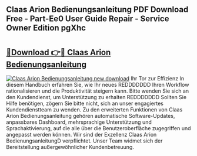 ## Claas Arion Bedienungsanleitung PDF Download Free - Part-Ee0 User Guide Repair - Service Owner Edition pgXhc

# <h2><a href="http://df4mnpk.blite.top/?on=Claas+Arion+Bedienungsanleitung">🔗Download 👉🔴 Claas Arion Bedienungsanleitung</a></h2>

[![Claas Arion Bedienungsanleitung new download](https://i.imgur.com/lujVjoI.png)](http://df4mnpk.blite.top/?on=Claas+Arion+Bedienungsanleitung)
Ihr Tor zur Effizienz In diesem Handbuch erfahren Sie, wie Ihr neues REDDDDDDD Ihren Workflow rationalisieren und die Produktivität steigern kann. Bitte wenden Sie sich an den Kundendienst, um Unterstützung zu erhalten REDDDDDDD Sollten Sie Hilfe benötigen, zögern Sie bitte nicht, sich an unser engagiertes Kundendienstteam zu wenden. Zu den erweiterten Funktionen von Claas Arion Bedienungsanleitung gehören automatische Software-Updates, anpassbares Dashboard, mehrsprachige Unterstützung und Sprachaktivierung, auf die alle über die Benutzeroberfläche zugegriffen und angepasst werden können. Wir sind der Exzellenz Claas Arion BedienungsanleitungD verpflichtet. Unser Team widmet sich der Bereitstellung außergewöhnlicher Kundenbetreuung.
